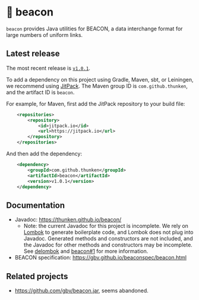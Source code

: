 # 🚨 beacon

`beacon` provides Java utilities for BEACON, a data interchange format for large numbers of uniform links.

## Latest release

The most recent release is [`v1.0.1`](https://github.com/thunken/beacon/releases/tag/v1.0.1).

To add a dependency on this project using Gradle, Maven, sbt, or Leiningen, we recommend using [JitPack](https://jitpack.io/#thunken/beacon/v1.0.1). The Maven group ID is `com.github.thunken`, and the artifact ID is `beacon`.

For example, for Maven, first add the JitPack repository to your build file:
```xml
	<repositories>
		<repository>
		    <id>jitpack.io</id>
		    <url>https://jitpack.io</url>
		</repository>
	</repositories>
```

And then add the dependency:
```xml
	<dependency>
	    <groupId>com.github.thunken</groupId>
	    <artifactId>beacon</artifactId>
	    <version>v1.0.1</version>
	</dependency>
```

## Documentation

* Javadoc: https://thunken.github.io/beacon/
  * Note: the current Javadoc for this project is incomplete. We rely on [Lombok](https://projectlombok.org/) to generate boilerplate code, and Lombok does not plug into Javadoc. Generated methods and constructors are not included, and the Javadoc for other methods and constructors may be incomplete. See [delombok](https://projectlombok.org/features/delombok) and [beacon#1](https://github.com/thunken/beacon/issues/1) for more information.
* BEACON specification: https://gbv.github.io/beaconspec/beacon.html

## Related projects

* https://github.com/gbv/beacon.jar, seems abandoned.
